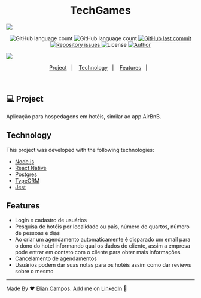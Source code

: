 <h1 align="center">
  TechGames
</h1>

<img src="./hollytel.gif">

<p align="center">
  <img alt="GitHub language count" src="https://img.shields.io/github/languages/count/lyandeveloper/hollytel">
  
  <img alt="GitHub language count" src="https://img.shields.io/github/languages/top/lyandeveloper/hollytel">

  <a href="https://github.com/lyandeveloper/hollytel/commits/master">
    <img alt="GitHub last commit" src="https://img.shields.io/github/last-commit/lyandeveloper/hollytel">
  </a>

  <a href="https://github.com/lyandeveloper/hollytel/issues">
    <img alt="Repository issues" src="https://img.shields.io/github/issues/lyandeveloper/hollytel">
  </a>

  <img alt="License" src="https://img.shields.io/badge/license-MIT-brightgreen">
  
  <a href="https://github.com/lyandeveloper/">
    <img alt="Author" src="https://img.shields.io/badge/author-Elian%20Campos-blue">
  </a>
</p>

<img src="assets/print1.png"/>

<p align="center">
  <a href="#-project">Project</a>&nbsp;&nbsp;&nbsp;|&nbsp;&nbsp;&nbsp;
  <a href="#technology">Technology</a>&nbsp;&nbsp;&nbsp;|&nbsp;&nbsp;&nbsp; 
  <a href="#features">Features</a>&nbsp;&nbsp;&nbsp;|&nbsp;&nbsp;&nbsp;  
</p>

<br>

## 💻 Project

Aplicação para hospedagens em hotéis, similar ao app AirBnB.<br>

## Technology

This project was developed with the following technologies:

- [Node.js](https://nodejs.org/en/)
- [React Native](https://reactnative.dev/)
- [Postgres](https://www.postgresql.org/)
- [TypeORM](https://typeorm.io/)
- [Jest](https://jestjs.io/pt-BR/)

## Features

- Login e cadastro de usuários
- Pesquisa de hotéis por localidade ou país, número de quartos, número de pessoas e dias
- Ao criar um agendamento automaticamente é disparado um email para o dono do hotel informando qual os dados do cliente, assim a empresa pode entrar em contato com o cliente para obter mais informações
- Cancelamento de agendamentos
- Usuários podem dar suas notas para os hotéis assim como dar reviews sobre o mesmo

---

Made By ♥ [Elian Campos](https://github.com/lyandeveloper). Add me on [LinkedIn](https://www.linkedin.com/in/elian-campos/) :wave:
